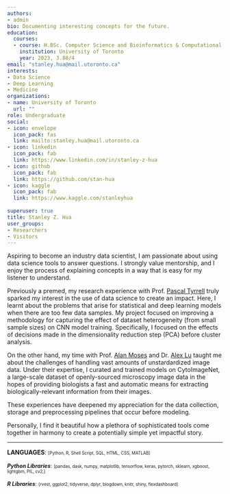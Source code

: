```yaml
---
authors:
- admin
bio: Documenting interesting concepts for the future.
education:
  courses:
  - course: H.BSc. Computer Science and Bioinformatics & Computational Biology
    institution: University of Toronto
    year: 2023, 3.88/4
email: "stanley.hua@mail.utoronto.ca"
interests:
- Data Science
- Deep Learning
- Medicine
organizations:
- name: University of Toronto
  url: ""
role: Undergraduate
social:
- icon: envelope
  icon_pack: fas
  link: mailto:stanley.hua@mail.utoronto.ca
- icon: linkedin
  icon_pack: fab
  link: https://www.linkedin.com/in/stanley-z-hua
- icon: github
  icon_pack: fab
  link: https://github.com/stan-hua
- icon: kaggle
  icon_pack: fab
  link: https://www.kaggle.com/stanleyhua
  
superuser: true
title: Stanley Z. Hua
user_groups:
- Researchers
- Visitors
---
```

<style>
  .smaller{
    font-size: 70%;
  }
  .libraries{
    font-size: 90%;
  }
</style>



Aspiring to become an industry data scientist, I am passionate about using data science tools to answer questions. I strongly value mentorship, and I enjoy the process of explaining concepts in a way that is easy for my listener to understand.

Previously a premed, my research experience with Prof. <a href="http://www.tyrrell4innovation.ca">Pascal Tyrrell</a> truly sparked my interest in the use of data science to create an impact. Here, I learnt about the problems that arise for statistical and deep learning models when there are too few data samples. My project focused on improving a methodology for capturing the effect of dataset heterogeneity (from small sample sizes) on CNN model training. Specifically, I focused on the effects of decisions made in the dimensionality reduction step (PCA) before cluster analysis.

On the other hand, my time with Prof. <a href="http://www.moseslab.csb.utoronto.ca/">Alan Moses</a> and Dr. <a href="http://www.moseslab.csb.utoronto.ca/alexlu/">Alex Lu</a> taught me about the challenges of handling vast amounts of unstardardized image data. Under their expertise, I curated and trained models on CytoImageNet, a large-scale dataset of openly-sourced microscopy image data in the hopes of providing biologists a fast and automatic means for extracting biologically-relevant information from their images. 

These experiences have deepened my appreciation for the data collection, storage and preprocessing pipelines that occur before modeling. 

Personally, I find it beautiful how a plethora of sophisticated tools come together in harmony to create a potentially simple yet impactful story.

---

**LANGUAGES**:  <span class="smaller">[Python, R, Shell Script, SQL, HTML, CSS, MATLAB]</span>

<span class="libraries">***Python Libraries***:</span>  <span class="smaller">[pandas, dask, numpy, matplotlib, tensorflow, keras, pytorch, sklearn, xgboost, lightgbm, PIL, cv2,]</span>

<span class="libraries">***R Libraries***:</span>  <span class="smaller">[rvest, ggplot2, tidyverse, dplyr, blogdown, knitr, shiny, flexdashboard]</span>
